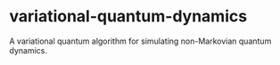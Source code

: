 # variational-quantum-dynamics
 A variational quantum algorithm for simulating non-Markovian quantum dynamics.
